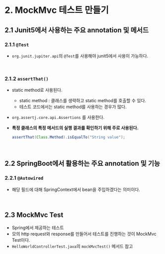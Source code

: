 # 2. MockMvc 테스트 만들기

## 2.1 Junit5에서 사용하는 주요 annotation 및 메서드

### 2.1.1 `@Test`

- `org.junit.jupiter.api`의 `@Test`를 사용해야 junit5에서 사용이 가능하다.

<br>

### 2.1.2 `assertThat()`

- static method로 사용된다.

  - static method : 클래스를 생략하고 static method를 호출할 수 있다.
  - 테스트 코드에서는 static method를 사용하는 경우가 많다.

- `org.assertj.core.api.Assertions` 를 사용한다. 

- **특정 클래스의 특정 메서드의 실행 결과를 확인하기 위해 주로 사용된다.**

  ```java
  assertThat(Class.Method).isEqualTo("String value");
  ```

<br>

## 2.2 SpringBoot에서 활용하는 주요 annotation 및 기능

### 2.2.1 `@Autowired`

- 해당 필드에 대해 SpringContext에서 bean을 주입하겠다는  의미이다.

<br>

## 2.3 MockMvc Test

- Spring에서 제공하는 테스트
- 모의 http request와 response를 만들어서 테스트를 진행하는 것이 MockMvc Test이다.
- `HelloWorldControllerTest.java`의 `mockMvcTest()` 메서드 참고